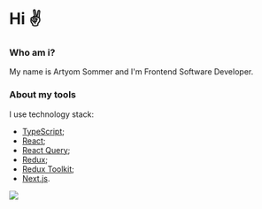 # Hi ✌

### Who am i?
My name is Artyom Sommer and I'm Frontend Software Developer.

### About my tools
I use technology stack:
- [TypeScript](https://www.typescriptlang.org/);
- [React](https://reactjs.org/);
- [React Query](https://react-query.tanstack.com/);
- [Redux](https://redux.js.org/);
- [Redux Toolkit](https://redux-toolkit.js.org/);
- [Next.js](https://nextjs.org/).

<img src="https://github-readme-stats.vercel.app/api/top-langs/?username=aysommer&layout=compact&show_icons=true&theme=white&icon_color=2a84ea&hide_border=true&bg_color=00000000&text_color=2a84ea" />

